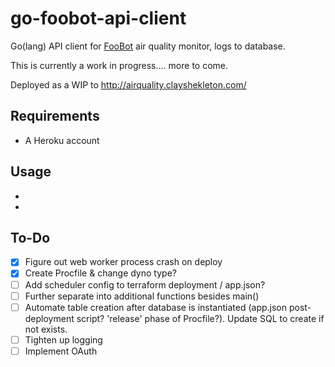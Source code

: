 # go-foobot-api-client
Go(lang) API client for <a href="https://foobot.io/">FooBot</a> air quality monitor, logs to database. 

This is currently a work in progress.... more to come.

Deployed as a WIP to <a href="http://airquality.clayshekleton.com/">http://airquality.clayshekleton.com/</a>

## Requirements

- A Heroku account

## Usage

- 
-


## To-Do

 - [x] Figure out web worker process crash on deploy 
 - [x] Create Procfile & change dyno type?
 - [ ] Add scheduler config to terraform deployment / app.json?
 - [ ] Further separate into additional functions besides main()
 - [ ] Automate table creation after database is instantiated (app.json post-deployment script? 'release' phase of Procfile?). Update SQL to create if not exists.
 - [ ] Tighten up logging
 - [ ] Implement OAuth